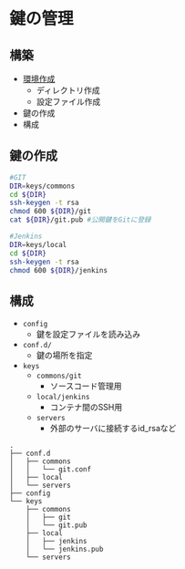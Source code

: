 # 鍵の管理

## 構築

* [環境作成](provisioning.sh)
    * ディレクトリ作成
    * 設定ファイル作成
* 鍵の作成
* 構成

## 鍵の作成

```bash
#GIT
DIR=keys/commons
cd ${DIR}
ssh-keygen -t rsa
chmod 600 ${DIR}/git
cat ${DIR}/git.pub #公開鍵をGitに登録

#Jenkins
DIR=keys/local
cd ${DIR}
ssh-keygen -t rsa
chmod 600 ${DIR}/jenkins
```

## 構成

* `config`
    * 鍵を設定ファイルを読み込み
* `conf.d/`
    * 鍵の場所を指定
* `keys`
    * `commons/git`
        * ソースコード管理用
    * `local/jenkins`
        * コンテナ間のSSH用
    * `servers`
        * 外部のサーバに接続するid_rsaなど

```text
.
├── conf.d
│   ├── commons
│   │   └── git.conf
│   ├── local
│   └── servers
├── config
└── keys
    ├── commons
    │   ├── git
    │   └── git.pub
    ├── local
    │   ├── jenkins
    │   └── jenkins.pub
    └── servers
```